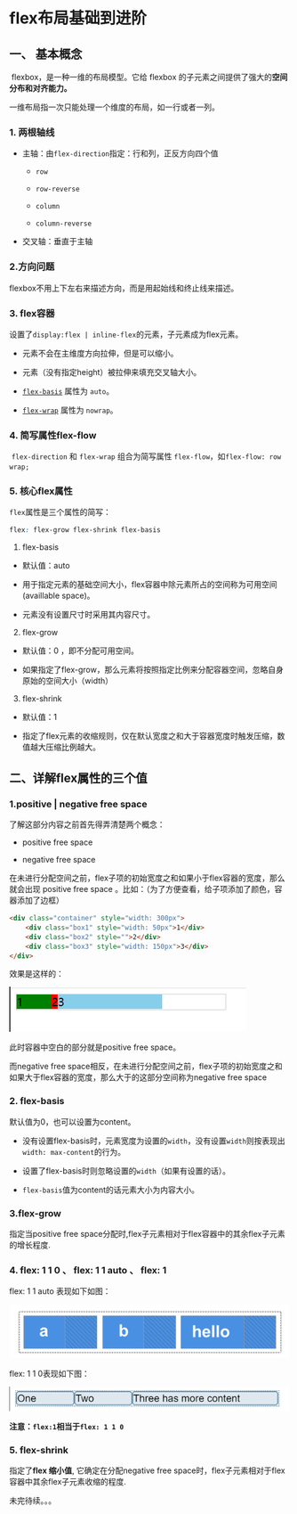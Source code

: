 # flex布局基础到进阶

## 一、 基本概念

 flexbox，是一种一维的布局模型。它给 flexbox 的子元素之间提供了强大的**空间分布和对齐能力。**

一维布局指一次只能处理一个维度的布局，如一行或者一列。

### 1. 两根轴线

- 主轴：由`flex-direction`指定：行和列，正反方向四个值
  
  - `row`
  
  - `row-reverse`
  
  - `column`
  
  - `column-reverse`

- 交叉轴：垂直于主轴

### 2.方向问题

flexbox不用上下左右来描述方向，而是用起始线和终止线来描述。

### 3. flex容器

设置了`display:flex | inline-flex`的元素，子元素成为flex元素。

- 元素不会在主维度方向拉伸，但是可以缩小。

- 元素（没有指定height）被拉伸来填充交叉轴大小。

- [`flex-basis`](https://developer.mozilla.org/zh-CN/docs/Web/CSS/flex-basis) 属性为 `auto`。

- [`flex-wrap`](https://developer.mozilla.org/zh-CN/docs/Web/CSS/flex-wrap) 属性为 `nowrap`。

### 4. 简写属性flex-flow

 `flex-direction` 和 `flex-wrap` 组合为简写属性 `flex-flow`，如`flex-flow: row wrap;`

### 5. 核心flex属性

`flex`属性是三个属性的简写：

```css
flex: flex-grow flex-shrink flex-basis
```

1. flex-basis
- 默认值：auto 

- 用于指定元素的基础空间大小，flex容器中除元素所占的空间称为可用空间 (availlable space)。

- 元素没有设置尺寸时采用其内容尺寸。
2. flex-grow
- 默认值：0 ，即不分配可用空间。

- 如果指定了flex-grow，那么元素将按照指定比例来分配容器空间，忽略自身原始的空间大小（width）
3. flex-shrink
- 默认值：1

- 指定了flex元素的收缩规则，仅在默认宽度之和大于容器宽度时触发压缩，数值越大压缩比例越大。

## 二、详解flex属性的三个值

### 1.positive | negative free space

了解这部分内容之前首先得弄清楚两个概念：

- positive free space

- negative free space

在未进行分配空间之前，flex子项的初始宽度之和如果小于flex容器的宽度，那么就会出现 positive free space 。比如：（为了方便查看，给子项添加了颜色，容器添加了边框）

```html
<div class="container" style="width: 300px">
    <div class="box1" style="width: 50px">1</div>
    <div class="box2" style="">2</div>
    <div class="box3" style="width: 150px">3</div>
</div>
```

效果是这样的：

<img src="../assets/images/9.png"/>

此时容器中空白的部分就是positive free space。

而negative free space相反，在未进行分配空间之前，flex子项的初始宽度之和如果大于flex容器的宽度，那么大于的这部分空间称为negative free space

### 2. flex-basis

默认值为0，也可以设置为content。

- 没有设置flex-basis时，元素宽度为设置的`width`，没有设置`width`则按表现出`width: max-content`的行为。

- 设置了flex-basis时则忽略设置的`width`（如果有设置的话）。

- `flex-basis`值为content的话元素大小为内容大小。

### 3.flex-grow

指定当positive free space分配时,flex子元素相对于flex容器中的其余flex子元素的增长程度.

### 4. flex: 1 1 0 、 flex: 1 1 auto 、 flex: 1

flex: 1 1 auto 表现如下如图：

<img src="../assets/images/11.png"/>

flex: 1 1 0表现如下图：

<img src="../assets/images/12.png"/>

**注意：`flex:1`相当于`flex: 1 1 0`**



### 5. flex-shrink

指定了**flex 缩小值**, 它确定在分配negative free space时，flex子元素相对于flex容器中其余flex子元素收缩的程度.





未完待续。。。
